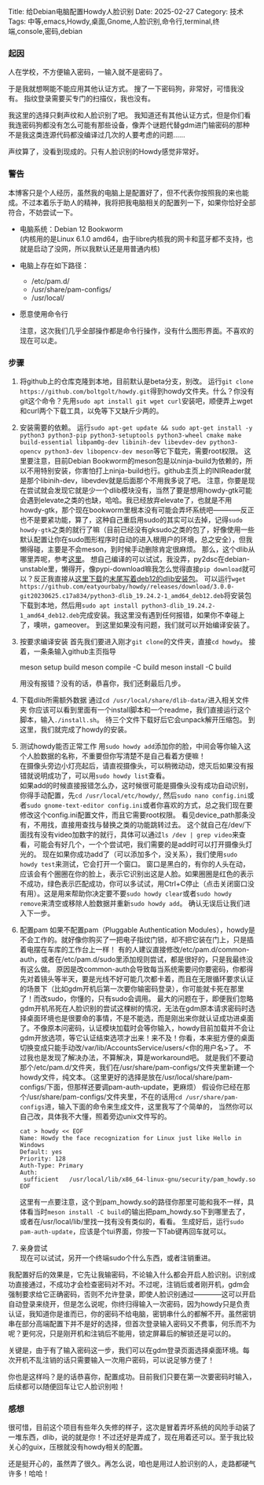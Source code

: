 Title: 给Debian电脑配置Howdy人脸识别
Date: 2025-02-27
Category: 技术
Tags: 中等,emacs,Howdy,桌面,Gnome,人脸识别,命令行,terminal,终端,console,密码,debian

### 起因

人在学校，不方便输入密码，一输入就不是密码了。

于是我就想啊能不能应用其他认证方式。
搜了一下密码狗，非常好，可惜我没有。
指纹登录需要买专门的扫描仪，我也没有。

我这里的选择只剩声纹和人脸识别了吧。
我知道还有其他认证方式，但是你们看我连密码狗都没有怎么可能有那些设备，像弄个谜题代替gdm进门输密码的那种不是我这类连源代码都没编译过几次的人要考虑的问题……

声纹算了，没看到现成的。只有人脸识别的Howdy感觉非常好。

### 警告

本博客只是个人经历，虽然我的电脑上是配置好了，但不代表你按照我的来也能成。不过本着乐于助人的精神，我将把我电脑相关的配置列一下，如果你恰好全部符合，不妨尝试一下。

- 电脑系统：Debian 12 Bookworm  
  (内核用的是Linux 6.1.0 amd64，由于libre内核我的网卡和蓝牙都不支持，也就是启动了没网，所以我默认还是用普通内核)  
- 电脑上存在如下路径：
    + /etc/pam.d/
    + /usr/share/pam-configs/
    + /usr/local/
- 愿意使用命令行

  注意，这次我们几乎全部操作都是命令行操作，没有什么图形界面。不喜欢的现在可以走。

### 步骤

1. 将github上的仓库克隆到本地，目前默认是beta分支，别改。
   运行`git clone https://github.com/boltgolt/howdy.git`得到howdy文件夹。什么？你没有git这个命令？先用`sudo apt install git wget curl`安装吧，顺便弄上wget和curl两个下载工具，以免等下又缺斤少两的。   
2. 安装需要的依赖。
   运行`sudo apt-get update && sudo apt-get install -y python3 python3-pip python3-setuptools python3-wheel cmake make build-essential libpam0g-dev libinih-dev libevdev-dev python3-opencv python3-dev libopencv-dev meson`等它下载完，需要root权限。
   这里要注意，目前Debian Bookworm的meson包是以ninja-build为依赖的，所以不用特别安装，你害怕打上ninja-build也行。github主页上的INIReader就是那个libinih-dev，libevdev就是后面那个不用我多说了吧。
   注意，你要是现在尝试就会发现它就是少一个dlib模块没有，当然了要是想用howdy-gtk可能会遇到elevate之类的也缺，哈哈。我已经放弃elevate了，也就是不用howdy-gtk，那个现在bookworm里根本没有可能会弄坏系统吧————反正也不是要紧功能，算了，这种自己重启用sudo的其实可以去掉，记得`sudo howdy-gtk`之类的就行了嘛（目前已经没有gksudo之类的包了，好像使用一些默认配置让你在sudo图形程序时自动的进入根用户的环境，总之安全），但我懒得碰，主要是不会meson，到时候手动删除肯定很麻烦。
   那么，这个dlib从哪里弄呢，参考[这里](https://github.com/boltgolt/howdy/pull/814)。
   想自己编译的可以试试，我没弄，py2dsc在debian-unstable里，懒得开，像pypi-download嘛我怎么觉得直接`pip download`就可以？反正我直接从[这里下载](https://github.com/DingoBits/howdy/releases/tag/3.0.0-git20230625.c17a834)的[末尾写着deb12的dlib安装包](https://github.com/eatyourbaby/howdy/releases/download/3.0.0-git20230625.c17a834/python3-dlib_19.24.2-1_amd64_deb12.deb)。
   可以运行`wget https://github.com/eatyourbaby/howdy/releases/download/3.0.0-git20230625.c17a834/python3-dlib_19.24.2-1_amd64_deb12.deb`将安装包下载到本地，然后用`sudo apt install python3-dlib_19.24.2-1_amd64_deb12.deb`完成安装。我这里没有遇到任何报错，如果你不幸碰上了，噢哄，gameover。
   到这里如果没有问题，我们就可以开始编译安装了。
3. 按要求编译安装
   首先我们要进入刚才`git clone`的文件夹，直接`cd howdy`。
   接着，一条条输入github主页指导
   
	meson setup build
   	meson compile -C build
   	meson install -C build
   
   用没有报错？没有的话，恭喜你，我们还剩最后几步。
4. 下载dlib所需额外数据
   通过`cd /usr/local/share/dlib-data/`进入相关文件夹
   你应该可以看到里面有一个install脚本和一个readme，我们直接运行这个脚本，输入`./install.sh`。
   待三个文件下载好后它会unpack解开压缩包。
   到这里，我们就完成了howdy的安装。
5. 测试howdy能否正常工作
   用`sudo howdy add`添加你的脸，中间会等你输入这个人脸数据的名称，不重要但你写清楚不是自己看着方便嘛！   
   在摄像头旁边小灯亮起后，请直视摄像头，可以稍微动动，熄灭后如果没有报错就说明成功了，可以用`sudo howdy list`查看。   
   如果add的时候直接报错怎么办，这时候很可能是摄像头没有成功自动识别，你得手动配置，先`cd /usr/local/etc/howdy/`, 然后`sudo nano config.ini`或者`sudo gnome-text-editor config.ini`或者你喜欢的方式，总之我们现在要修改这个config.ini配置文件，而且它需要root权限。
   看见device_path那条没有，不用找，直接用查找与替换之类的功能跳转过去。
   这个就自己在/dev/下面找有没有video加数字的就行，具体可以通过`ls /dev | grep video`来查看，可能会有好几个，一个个尝试吧，我们需要的是add时可以打开摄像头灯光的。
   现在如果你成功add了（可以添加多个，没关系），我们使用`sudo howdy test`来测试，它会打开一个窗口。
   窗口是黑白的，有你的人头在动，应该会有个圈圈在你的脸上，表示它识别出这是人脸。如果圈圈是红色的表示不成功，绿色表示匹配成功，你可以多试试，用Ctrl+C停止（点击关闭窗口没有用）。这是用来帮助你决定要不要`sudo howdy clear`或者`sudo howdy remove`来清空或移除人脸数据并重新`sudo howdy add`。
   确认无误后让我们进入下一步。   
6. 配置pam
   如果不配置pam（Pluggable Authentication Modules），howdy是不会工作的。就好像你购买了一把电子指纹门锁，却不把它装在门上，只是插着电摆在车库的工作台上一样！
   有的人建议直接修改/etc/pam.d/common-auth，或者在/etc/pam.d/sudo里添加规则尝试，都是很好的，只是我最终没有这么做。
   原因是改common-auth会导致每当系统需要问你要密码，你都得先对着镜头等半天，要是光线不好可能几次都卡着，而且在无限循环要求认证的场景下（比如gdm开机后第一次要你输密码登录），你可能就卡死在那里了！而改sudo，你懂的，只有sudo会调用。
   最大的问题在于，即便我们忽略gdm开机吊死在人脸识别的尝试这棵树的情况，无法在gdm原本请求密码时选择桌面环境也是很要命的事情，不是不能选，而是刚出来你就认证成功进桌面了。不像原本问密码，认证模块加载时会等你输入，howdy目前加载并不会让gdm开放选项，等它认证结束选项才出来！来不及！你看，本来挺方便的桌面切换变成只能手动改/var/lib/AccountsService/users/<你的用户名>了。
   不过我也是发现了解决办法，不算解决，算是workaround吧。
   就是我们不要动那个/etc/pam.d/文件夹，我们在/usr/share/pam-configs/文件夹里新建一个howdy文件，纯文本。（这里更好的选择是放在/usr/local/share/pam-configs/下面，但那样还要调pam-auth-update，更麻烦）
   假设你已经在那个/usr/share/pam-configs/文件夹里，不在的话用`cd /usr/share/pam-configs`进，输入下面的命令来生成文件，这里我写了个简单的， 当然你可以自己改，具体我不大懂，照着旁边unix文件写的。
   
       cat > howdy << EOF
       Name: Howdy the face recognization for Linux just like Hello in Windows
       Default: yes
       Priority: 128
       Auth-Type: Primary
       Auth:
		sufficient   /usr/local/lib/x86_64-linux-gnu/security/pam_howdy.so
       EOF
   
   这里有一点要注意，这个到pam_howdy.so的路径你那里可能和我不一样，具体看当时`meson install -C build`的输出把pam_howdy.so下到哪里去了，或者在/usr/local/lib/里找一找有没有类似的，看看。
   生成好后，运行`sudo pam-auth-update`，应该是个tui界面，你按一下Tab键再回车就可以。
7. 亲身尝试   
   现在可以试试，另开一个终端sudo个什么东西，或者注销重进。

我配置好后的效果是，它先让我输密码，不论输入什么都会开启人脸识别。识别成功直接通过，不成功才会检查密码对不对。不过呢，注销后或者刚开机，gdm会强制要求给它正确密码，否则不允许登录，即使人脸识别通过————这可以开启自动登录来绕开，但是怎么说呢，你终归得输入一次密码，因为howdy只是负责认证，我知道你是谁而已，你的密码不给电脑，密钥串什么的都解不开。虽然密钥串在部分高端配置下并不是好的选择，但首次登录输入密码又不费事，何乐而不为呢？更何况，只是刚开机和注销后不能用，锁定屏幕后的解锁还是可以的。

关键是，由于有了输入密码这一步，我们可以在gdm登录页面选择桌面环境。每次开机不乱注销的话只需要输入一次用户密码，可以说足够方便了！

你也是这样吗？是的话恭喜你，配置成功。目前我们只要在第一次要密码时输入，后续都可以随便回车让它人脸识别啦！

### 感想

很可惜，目前这个项目有些年久失修的样子，这次是冒着弄坏系统的风险手动装了一堆东西，dlib，说的就是你！不过还好是弄成了，现在用着还可以。至于我比较关心的guix，压根就没有howdy相关的配置。

还是挺开心的，虽然弄了很久。再怎么说，咱也是用过人脸识别的人，走路都硬气许多！哈哈！